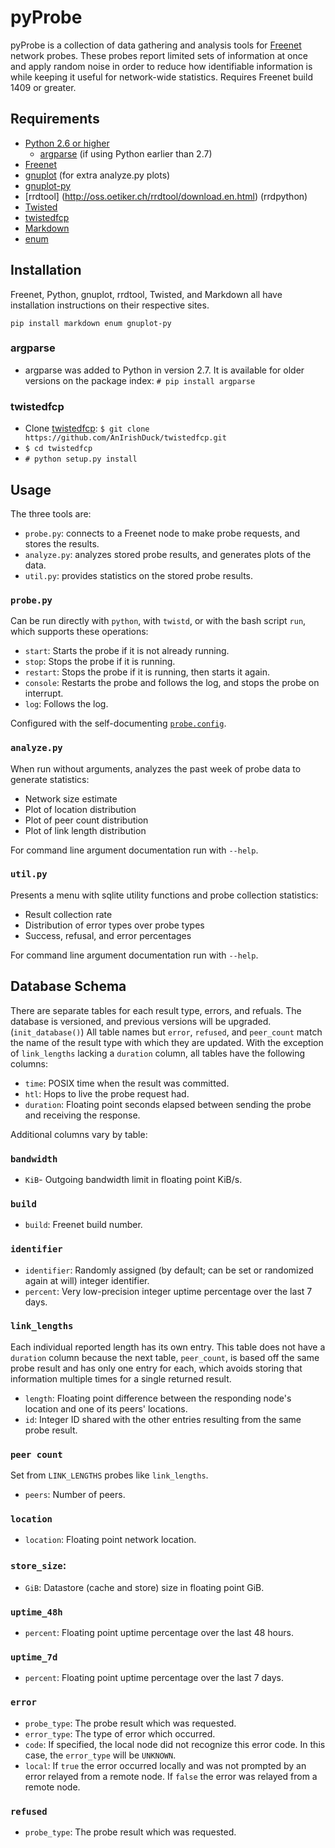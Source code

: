 # pyProbe

pyProbe is a collection of data gathering and analysis tools for [Freenet](https://freenetproject.org/) network probes. These probes report limited sets of information at once and apply random noise in order to reduce how identifiable information is while keeping it useful for network-wide statistics. Requires Freenet build 1409 or greater.

## Requirements

* [Python 2.6 or higher](http://www.python.org/download/releases/2.7.3/)
    * [argparse]() (if using Python earlier than 2.7)
* [Freenet](https://freenetproject.org/)
* [gnuplot](http://www.gnuplot.info/) (for extra analyze.py plots)
* [gnuplot-py](https://pypi.python.org/pypi/gnuplot-py/1.8)
* [rrdtool] (http://oss.oetiker.ch/rrdtool/download.en.html) (rrdpython)
* [Twisted](https://twistedmatrix.com/trac/)
* [twistedfcp](https://github.com/AnIrishDuck/twistedfcp)
* [Markdown](http://packages.python.org/Markdown/index.html)
* [enum](http://pypi.python.org/pypi/enum/0.4.4)

## Installation

Freenet, Python, gnuplot, rrdtool, Twisted, and Markdown all have installation instructions on their respective sites.

`pip install markdown enum gnuplot-py`

### argparse

* argparse was added to Python in version 2.7. It is available for older versions on the package index: `# pip install argparse`

### twistedfcp

* Clone [twistedfcp](https://github.com/AnIrishDuck/twistedfcp): `$ git clone https://github.com/AnIrishDuck/twistedfcp.git`
* `$ cd twistedfcp`
* `# python setup.py install`

## Usage

The three tools are:

* `probe.py`: connects to a Freenet node to make probe requests, and stores the results.
* `analyze.py`: analyzes stored probe results, and generates plots of the data.
* `util.py`: provides statistics on the stored probe results.

### `probe.py`

Can be run directly with `python`, with `twistd`, or with the bash script `run`, which supports these operations:

* `start`: Starts the probe if it is not already running.
* `stop`: Stops the probe if it is running.
* `restart`: Stops the probe if it is running, then starts it again.
* `console`: Restarts the probe and follows the log, and stops the probe on interrupt.
* `log`: Follows the log.

Configured with the self-documenting [`probe.config`](https://github.com/Thynix/pyProbe/blob/master/probe.config).

### `analyze.py`

When run without arguments, analyzes the past week of probe data to generate statistics:

* Network size estimate
* Plot of location distribution
* Plot of peer count distribution
* Plot of link length distribution

For command line argument documentation run with `--help`.

### `util.py`

Presents a menu with sqlite utility functions and probe collection statistics:

* Result collection rate
* Distribution of error types over probe types
* Success, refusal, and error percentages

For command line argument documentation run with `--help`.

## Database Schema

There are separate tables for each result type, errors, and refuals. The database is versioned, and previous versions will be upgraded. (`init_database()`) All table names but `error`, `refused`, and `peer_count` match the name of the result type with which they are updated. With the exception of `link_lengths` lacking a `duration` column, all tables have the following columns:

* `time`: POSIX time when the result was committed.
* `htl`: Hops to live the probe request had.
* `duration`: Floating point seconds elapsed between sending the probe and receiving the response.

Additional columns vary by table:

### `bandwidth`

* `KiB`- Outgoing bandwidth limit in floating point KiB/s.

### `build`

* `build`: Freenet build number.

### `identifier`

* `identifier`: Randomly assigned (by default; can be set or randomized again at will) integer identifier.
* `percent`: Very low-precision integer uptime percentage over the last 7 days.

### `link_lengths`

Each individual reported length has its own entry. This table does not have a `duration` column because the next table, `peer_count`, is based off the same probe result and has only one entry for each, which avoids storing that information multiple times for a single returned result.

* `length`: Floating point difference between the responding node's location and one of its peers' locations.
* `id`: Integer ID shared with the other entries resulting from the same probe result.

### `peer count`

Set from `LINK_LENGTHS` probes like `link_lengths`.

* `peers`: Number of peers.

### `location`

* `location`: Floating point network location.

### `store_size`:

* `GiB`: Datastore (cache and store) size in floating point GiB.

### `uptime_48h`

* `percent`: Floating point uptime percentage over the last 48 hours.

### `uptime_7d`

* `percent`: Floating point uptime percentage over the last 7 days.

### `error`

* `probe_type`: The probe result which was requested.
* `error_type`: The type of error which occurred.
* `code`: If specified, the local node did not recognize this error code. In this case, the `error_type` will be `UNKNOWN`.
* `local`: If `true` the error occurred locally and was not prompted by an error relayed from a remote node. If `false` the error was relayed from a remote node.

### `refused`

* `probe_type`: The probe result which was requested.

